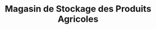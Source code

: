---
title: "Magasin de Stockage des Produits Agricoles"
url: /nzerekore/magasin-de-stockage-des-produits-agricoles/
shop: ferme
---